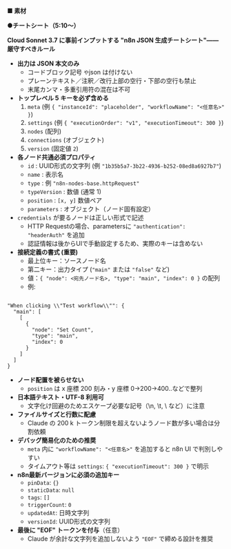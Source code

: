 **■ 素材**

**●チートシート（5:10～）**

**Cloud Sonnet 3.7 に事前インプットする "n8n JSON 生成チートシート"――厳守すべきルール**

- **出力は JSON 本文のみ**
    - コードブロック記号 `や`json は付けない
    - プレーンテキスト／注釈／改行上部の空行・下部の空行も禁止
    - 末尾カンマ・多重引用符の混在は不可
- **トップレベル 5 キーを必ず含める**
    1. `meta` (例 `{ "instanceId": "placeholder", "workflowName": "<任意名>" }`)
    2. `settings` (例 `{ "executionOrder": "v1", "executionTimeout": 300 }`)
    3. `nodes` (配列)
    4. `connections` (オブジェクト)
    5. `version` (固定値 `2`)
- **各ノード共通必須プロパティ**
    - `id` : UUID形式の文字列 (例 `"1b35b5a7-3b22-4936-b252-08ed8a6927b7"`)
    - `name` : 表示名
    - `type` : 例 `"n8n-nodes-base.httpRequest"`
    - `typeVersion` : 数値 (通常 1)
    - `position` : `[x, y]` 数値ペア
    - `parameters` : オブジェクト（ノード固有設定）
- `credentials` が要るノードは正しい形式で記述
    - HTTP Requestの場合、parametersに `"authentication": "headerAuth"` を追加
    - 認証情報は後からUIで手動設定するため、実際のキーは含めない
- **接続定義の書式 (重要)**
    - 最上位キー：ソースノード名
    - 第二キー：出力タイプ (`"main"` または `"false"` など)
    - 値：`{ "node": <宛先ノード名>, "type": "main", "index": 0 }` の配列
    - 例:

```

"When clicking \\"Test workflow\\"": {
  "main": [
    [
      {
        "node": "Set Count",
        "type": "main",
        "index": 0
      }
    ]
  ]
}

```

- **ノード配置を被らせない**
    - `position` は x 座標 200 刻み・y 座標 0→200→400‥などで整列
- **日本語テキスト・UTF-8 利用可**
    - 文字化け回避のためエスケープ必要な記号（\n, \t, \ など）に注意
- **ファイルサイズと行数に配慮**
    - Claude の 200 k トークン制限を超えないようノード数が多い場合は分割依頼
- **デバッグ簡易化のための推奨**
    - `meta` 内に `"workflowName": "<任意名>"` を追加すると n8n UI で判別しやすい
    - タイムアウト等は `settings`: `{ "executionTimeout": 300 }` で明示
- **n8n最新バージョンに必須の追加キー**
    - `pinData`: `{}`
    - `staticData`: `null`
    - `tags`: `[]`
    - `triggerCount`: `0`
    - `updatedAt`: 日時文字列
    - `versionId`: UUID形式の文字列
- **最後に "EOF" トークンを付与**（任意）
    - Claude が余計な文字列を追加しないよう `"EOF"` で締める設計を推奨 </aside>